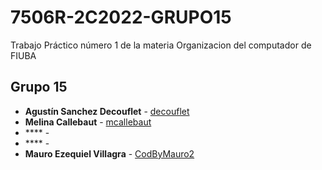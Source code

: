 # 7506R-2C2022-GRUPO15

Trabajo Práctico número 1 de la materia Organizacion del computador de FIUBA

## Grupo 15

* **Agustín Sanchez Decouflet** - [decouflet](https://github.com/decouflet)
* **Melina Callebaut** - [mcallebaut](https://github.com/mcallebaut)
* **** - []()
* **** - []()
* **Mauro Ezequiel Villagra** - [CodByMauro2](https://github.com/codbymauro2)
